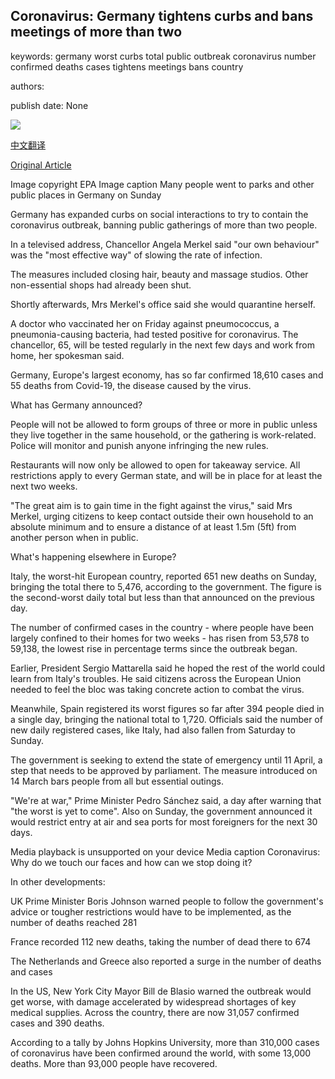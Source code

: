 ## Coronavirus: Germany tightens curbs and bans meetings of more than two

keywords: germany worst curbs total public outbreak coronavirus number confirmed deaths cases tightens meetings bans country

authors: 

publish date: None

![](https://ichef.bbci.co.uk/news/1024/branded_news/45EA/production/_111389871_d5e48b8c-4c4f-4b32-bfe1-1a15efef7ebe.jpg)

[中文翻译](Coronavirus%3A%20Germany%20tightens%20curbs%20and%20bans%20meetings%20of%20more%20than%20two_zh.md)

[Original Article](https://www.bbc.com/news/world-europe-51999080)

Image copyright EPA Image caption Many people went to parks and other public places in Germany on Sunday

Germany has expanded curbs on social interactions to try to contain the coronavirus outbreak, banning public gatherings of more than two people.

In a televised address, Chancellor Angela Merkel said "our own behaviour" was the "most effective way" of slowing the rate of infection.

The measures included closing hair, beauty and massage studios. Other non-essential shops had already been shut.

Shortly afterwards, Mrs Merkel's office said she would quarantine herself.

A doctor who vaccinated her on Friday against pneumococcus, a pneumonia-causing bacteria, had tested positive for coronavirus. The chancellor, 65, will be tested regularly in the next few days and work from home, her spokesman said.

Germany, Europe's largest economy, has so far confirmed 18,610 cases and 55 deaths from Covid-19, the disease caused by the virus.

What has Germany announced?

People will not be allowed to form groups of three or more in public unless they live together in the same household, or the gathering is work-related. Police will monitor and punish anyone infringing the new rules.

Restaurants will now only be allowed to open for takeaway service. All restrictions apply to every German state, and will be in place for at least the next two weeks.

"The great aim is to gain time in the fight against the virus," said Mrs Merkel, urging citizens to keep contact outside their own household to an absolute minimum and to ensure a distance of at least 1.5m (5ft) from another person when in public.

What's happening elsewhere in Europe?

Italy, the worst-hit European country, reported 651 new deaths on Sunday, bringing the total there to 5,476, according to the government. The figure is the second-worst daily total but less than that announced on the previous day.

The number of confirmed cases in the country - where people have been largely confined to their homes for two weeks - has risen from 53,578 to 59,138, the lowest rise in percentage terms since the outbreak began.

Earlier, President Sergio Mattarella said he hoped the rest of the world could learn from Italy's troubles. He said citizens across the European Union needed to feel the bloc was taking concrete action to combat the virus.

Meanwhile, Spain registered its worst figures so far after 394 people died in a single day, bringing the national total to 1,720. Officials said the number of new daily registered cases, like Italy, had also fallen from Saturday to Sunday.

The government is seeking to extend the state of emergency until 11 April, a step that needs to be approved by parliament. The measure introduced on 14 March bars people from all but essential outings.

"We're at war," Prime Minister Pedro Sánchez said, a day after warning that "the worst is yet to come". Also on Sunday, the government announced it would restrict entry at air and sea ports for most foreigners for the next 30 days.

Media playback is unsupported on your device Media caption Coronavirus: Why do we touch our faces and how can we stop doing it?

In other developments:

UK Prime Minister Boris Johnson warned people to follow the government's advice or tougher restrictions would have to be implemented, as the number of deaths reached 281

France recorded 112 new deaths, taking the number of dead there to 674

The Netherlands and Greece also reported a surge in the number of deaths and cases

In the US, New York City Mayor Bill de Blasio warned the outbreak would get worse, with damage accelerated by widespread shortages of key medical supplies. Across the country, there are now 31,057 confirmed cases and 390 deaths.

According to a tally by Johns Hopkins University, more than 310,000 cases of coronavirus have been confirmed around the world, with some 13,000 deaths. More than 93,000 people have recovered.